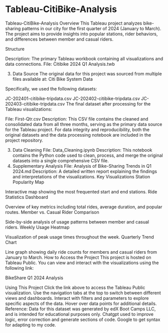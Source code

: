 # Tableau-CitiBike-Analysis

Tableau-CitiBike-Analysis
Overview
This Tableau project analyzes bike-sharing patterns in our city for the first quarter of 2024 (January to March). The project aims to provide insights into popular stations, rider behaviors, and differences between member and casual riders.

Structure

Description: The primary Tableau workbook containing all visualizations and data connections.
File: Citibike 2024 Q1 Analysis.twb

3. Data Source
The original data for this project was sourced from multiple files available at: Citi Bike System Data

Specifically, we used the following datasets:

JC-202401-citibike-tripdata.csv
JC-202402-citibike-tripdata.csv
JC-202403-citibike-tripdata.csv
The final dataset after processing for the Tableau visualizations:

File: First-Qtr.csv
Description: This CSV file contains the cleaned and consolidated data from all three months, serving as the primary data source for the Tableau project.
For data integrity and reproducibility, both the original datasets and the data processing notebook are included in the project repository.

3. Data Cleaning
File: Data_Cleaning.ipynb
Description: This notebook contains the Python code used to clean, process, and merge the original datasets into a single comprehensive CSV file.
4. Supplementary Analysis
File: Analysis of Bike-Sharing Trends in Q1 2024.md
Description: A detailed written report explaining the findings and interpretations of the visualizations.
Key Visualizations
Station Popularity Map

Interactive map showing the most frequented start and end stations.
Ride Statistics Dashboard

Overview of key metrics including total rides, average duration, and popular routes.
Member vs. Casual Rider Comparison

Side-by-side analysis of usage patterns between member and casual riders.
Weekly Usage Heatmap

Visualization of peak usage times throughout the week.
Quarterly Trend Chart

Line graph showing daily ride counts for members and casual riders from January to March.
How to Access the Project
This project is hosted on Tableau Public. You can view and interact with the visualizations using the following link:

BikeShare Q1 2024 Analysis

Using This Project
Click the link above to access the Tableau Public visualization.
Use the navigation tabs at the top to switch between different views and dashboards.
Interact with filters and parameters to explore specific aspects of the data.
Hover over data points for additional details.
Reference:
Data for this dataset was generated by edX Boot Camps LLC, and is intended for educational purposes only.
Chatgpt used to improve logic, error correction and generate sections of code.
Google to get syntax for adapting to my code.

